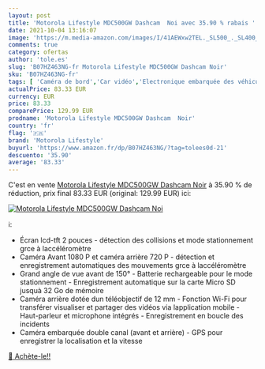 ```yaml
---
layout: post
title: 'Motorola Lifestyle MDC500GW Dashcam  Noi avec 35.90 % rabais '
date: 2021-10-04 13:16:07
image: 'https://m.media-amazon.com/images/I/41AEWxw2TEL._SL500_._SL400_.jpg'
comments: true
category: ofertas
author: 'tole.es'
slug: 'B07HZ463NG-fr Motorola Lifestyle MDC500GW Dashcam Noir'
sku: 'B07HZ463NG-fr'
tags: [ 'Caméra de bord','Car vidéo','Electronique embarquée des véhicules','Electronique pour voiture','High-Tech','motorola lifestyle', ]
actualPrice: 83.33 EUR
currency: EUR
price: 83.33
comparePrice: 129.99 EUR
prodname: 'Motorola Lifestyle MDC500GW Dashcam  Noir'
country: 'fr'
flag: '🇫🇷'
brand: 'Motorola Lifestyle'
buyurl: 'https://www.amazon.fr/dp/B07HZ463NG/?tag=tolees0d-21'
descuento: '35.90'
average: '83.33'
---
```


C'est en vente [Motorola Lifestyle MDC500GW Dashcam  Noir](https://www.amazon.fr/dp/B07HZ463NG/?tag=tolees0d-21)  à  35.90 % de réduction, prix final  83.33 EUR (original: 129.99 EUR) ici:

[![Motorola Lifestyle MDC500GW Dashcam  Noi](https://m.media-amazon.com/images/I/41AEWxw2TEL._SL500_._SL400_.jpg)](https://www.amazon.fr/dp/B07HZ463NG/?tag=tolees0d-21)

ℹ️:

- Écran lcd-tft 2 pouces - détection des collisions et mode stationnement grce à laccéléromètre
- Caméra Avant 1080 P et caméra arrière 720 P - détection et enregistrement automatiques des mouvements grce à laccéléromètre
- Grand angle de vue avant de 150° - Batterie rechargeable pour le mode stationnement - Enregistrement automatique sur la carte Micro SD jusquà 32 Go de mémoire
- Caméra arrière dotée dun téléobjectif de 12 mm - Fonction Wi-Fi pour transférer visualiser et partager des vidéos via lapplication mobile - Haut-parleur et microphone intégrés - Enregistrement en boucle des incidents
- Caméra embarquée double canal (avant et arrière) - GPS pour enregistrer la localisation et la vitesse

[🛒 Achète-le!!](https://www.amazon.fr/dp/B07HZ463NG/?tag=tolees0d-21)
